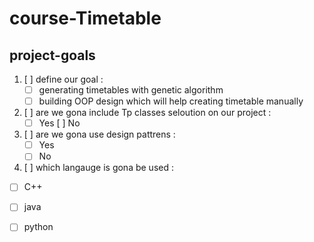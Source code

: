 # course-Timetable

## project-goals
1. [ ] define our goal :
    - [ ] generating timetables with genetic algorithm
    - [ ] building OOP design which will help creating timetable manually
2. [ ] are we gona include Tp classes seloution on our project :
    - [ ] Yes   [ ] No 
3. [ ] are we gona use design pattrens :
    - [ ] Yes  
    - [ ] No 
4. [ ] which langauge is gona be used :
  - [ ] C++ 
  - [ ] java 
  - [ ] python 


